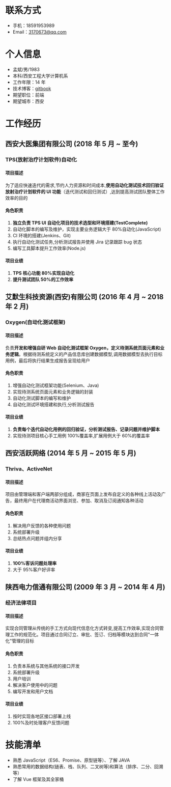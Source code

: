 # 联系方式

- 手机：18591953989
- Email：3170673@qq.com

# 个人信息

- 孟斌/男/1983
- 本科/西安工程大学计算机系
- 工作年限：14 年
- 技术博客：[gitbook](https://jackmeng.gitbook.io/note/)
- 期望职位：前端
- 期望城市：西安

# 工作经历

## 西安大医集团有限公司 (2018 年 5 月 ~ 至今)

### TPS(放射治疗计划软件)自动化

#### 项目描述

为了适应快速迭代的需求,节约人力资源和时间成本,**使用自动化测试技术回归验证放射治疗计划软件的 UI 功能**（迭代测试和回归测试）,达到提高测试团队整体工作效率的目的

#### 角色职责

1. **独立负责 TPS UI 自动化项目的技术选型和环境搭建(TestComplete)**
2. 自动化脚本的编写及维护，实现主要业务逻辑大于 80%自动化(JavaScript)
3. CI 环境的搭建(Jenkins、Git)
4. 执行自动化测试任务,分析测试报告并使用 Jira 记录跟踪 bug 状态
5. 编写工具脚本提升工作效率(Node.js)

#### 项目业绩

1. **TPS 核心功能 80%实现自动化**
2. **提升测试团队 50%的工作效率**

## 艾默生科技资源(西安)有限公司 (2016 年 4 月 ~ 2018 年 2 月)

### Oxygen(自动化测试框架)

#### 项目描述

负责**开发和增强自研 Web 自动化测试框架 Oxygen，定义待测系统页面元素和业务逻辑**。根据待测系统定义的产品信息库创建数据模型,调用数据模型去执行目标用例，最后将执行结果生成报告呈现给用户

#### 角色职责

1. 增强自动化测试框架功能(Selenium、Java)
2. 实现待测系统页面元素和业务逻辑的封装
3. 自动化测试脚本的编写和维护
4. 自动化测试环境搭建和执行,分析测试报告

#### 项目业绩

1. **负责每个迭代自动化用例的回归验证，分析测试报告、记录问题并维护脚本**
2. 实现待测项目核心手工用例 100%覆盖率,扩展用例大于 60%的覆盖率

## 西安活跃网络 (2014 年 5 月 ~ 2015 年 5 月)

### Thriva、ActiveNet

#### 项目描述

项目由管理端和客户端两部分组成，商家在页面上发布自定义的各种线上活动及广告，最终用户在代理商活动界面浏览、参加、取消及订阅通知各种活动

#### 角色职责

1. 解决用户反馈的各种使用问题
2. 系统部署升级
3. 总结热点问题并组内分享

#### 项目业绩

1. **100%客诉问题处理率**
2. 大于 95%客户好评率

## 陕西电力信通有限公司 (2009 年 3 月 ~ 2014 年 4 月)

### 经济法律项目

#### 项目描述

实现合同管理从传统的手工方式向现代信息化方式转变,提高工作效率,实现合同管理工作的规范化。项目通过合同订立、审批、签订、归档等模块达到合同"一体化"管理的目标

#### 角色职责

1. 负责本系统与其他系统的接口开发
2. 系统部署升级
3. 用户培训
4. 解决客户使用中的问题
5. 编写开发和用户文档

#### 项目业绩

1. 按时实现各地区接口部署上线
2. 100%及时处理客户反馈问题

# 技能清单

- 熟悉 JavaScript（ES6、Promise、原型链等）、了解 JAVA
- 熟悉常用的数据结构(链表、栈、队列、二叉树等)和算法（排序、二分、回溯等）
- 了解 Vue 框架及其全家桶
